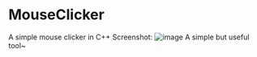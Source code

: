 # MouseClicker
A simple mouse clicker in C++
Screenshot:
![image](https://user-images.githubusercontent.com/95495416/222890331-04bd58be-5107-4e91-8e4d-c2fbcd20d688.png)
A simple but useful tool~
